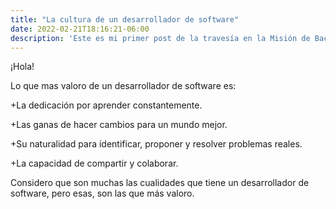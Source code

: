 ```yaml
---
title: "La cultura de un desarrollador de software"
date: 2022-02-21T18:16:21-06:00
description: 'Este es mi primer post de la travesía en la Misión de Backend con Node JS de Launch X.'
---
```


¡Hola!

Lo que mas valoro de un desarrollador de software es:

+La dedicación por aprender constantemente.

+Las ganas de hacer cambios para un mundo mejor.

+Su naturalidad para identificar, proponer y resolver problemas reales.

+La capacidad de compartir y colaborar.

Considero que son muchas las cualidades que tiene un desarrollador de software, pero esas, son las que más valoro.
